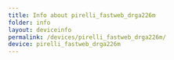 ```yaml
---
title: Info about pirelli_fastweb_drga226m
folder: info
layout: deviceinfo
permalink: /devices/pirelli_fastweb_drga226m/
device: pirelli_fastweb_drga226m
---
```

